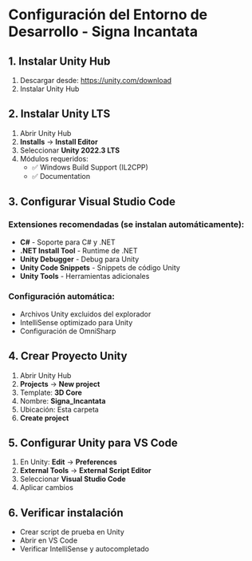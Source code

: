 # Configuración del Entorno de Desarrollo - Signa Incantata

## 1. Instalar Unity Hub
1. Descargar desde: https://unity.com/download
2. Instalar Unity Hub

## 2. Instalar Unity LTS
1. Abrir Unity Hub
2. **Installs** → **Install Editor**
3. Seleccionar **Unity 2022.3 LTS**
4. Módulos requeridos:
   - ✅ Windows Build Support (IL2CPP)
   - ✅ Documentation

## 3. Configurar Visual Studio Code
### Extensiones recomendadas (se instalan automáticamente):
- **C#** - Soporte para C# y .NET
- **.NET Install Tool** - Runtime de .NET
- **Unity Debugger** - Debug para Unity
- **Unity Code Snippets** - Snippets de código Unity
- **Unity Tools** - Herramientas adicionales

### Configuración automática:
- Archivos Unity excluidos del explorador
- IntelliSense optimizado para Unity
- Configuración de OmniSharp

## 4. Crear Proyecto Unity
1. Abrir Unity Hub
2. **Projects** → **New project**
3. Template: **3D Core**
4. Nombre: **Signa_Incantata**
5. Ubicación: Esta carpeta
6. **Create project**

## 5. Configurar Unity para VS Code
1. En Unity: **Edit** → **Preferences**
2. **External Tools** → **External Script Editor**
3. Seleccionar **Visual Studio Code**
4. Aplicar cambios

## 6. Verificar instalación
- Crear script de prueba en Unity
- Abrir en VS Code
- Verificar IntelliSense y autocompletado